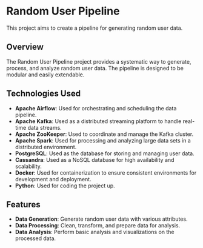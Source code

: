 # Random User Pipeline

This project aims to create a pipeline for generating random user data.

## Overview

The Random User Pipeline project provides a systematic way to generate, process, and analyze random user data. The pipeline is designed to be modular and easily extendable.

## Technologies Used

- **Apache Airflow**: Used for orchestrating and scheduling the data pipeline.
- **Apache Kafka**: Used as a distributed streaming platform to handle real-time data streams.
- **Apache ZooKeeper**: Used to coordinate and manage the Kafka cluster.
- **Apache Spark**: Used for processing and analyzing large data sets in a distributed environment.
- **PostgreSQL**: Used as the database for storing and managing user data.
- **Cassandra**: Used as a NoSQL database for high availability and scalability.
- **Docker**: Used for containerization to ensure consistent environments for development and deployment.
- **Python**: Used for coding the project up.

## Features

- **Data Generation**: Generate random user data with various attributes.
- **Data Processing**: Clean, transform, and prepare data for analysis.
- **Data Analysis**: Perform basic analysis and visualizations on the processed data.

